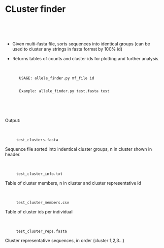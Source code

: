# CLuster finder  <br /> <br /> <br /> 

* Given multi-fasta file, sorts sequences into identical groups (can be used to cluster any strings in fasta format by 100% id)

* Returns tables of counts and cluster ids for plotting and further analysis. <br /> <br /> <br /> 



         USAGE: allele_finder.py mf_file id


         Example: allele_finder.py test.fasta test


 <br /> <br /> <br /> 
 
Output: <br /> <br /> <br /> 

         test_clusters.fasta  

Sequence file sorted into indentical cluster groups, n in cluster shown in header.  <br /> <br /> <br /> 

         test_cluster_info.txt  
Table of cluster members, n in cluster and cluster representative id    <br /> <br /> <br /> 

         test_cluster_members.csv  

Table of cluster ids per individual   <br /> <br /> <br /> 

         test_cluster_reps.fasta
         
Cluster representative sequences, in order (cluster 1,2,3...)
